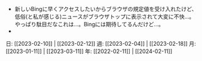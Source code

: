 - 新しいBingに早くアクセスしたいからブラウザの規定値を受け入れたけど、低俗(と私が感じる)ニュースがブラウザトップに表示されて大変に不快…。やっぱり駄目だなこれは…。Bingには期待してるんだけど…。
- 

日: [[2023-02-10]] | [[2023-02-12]]
週: [[2023-02-04]] | [[2023-02-18]]
月: [[2023-01-11]] | [[2023-03-11]]
年: [[2022-02-11]] | [[2024-02-11]]